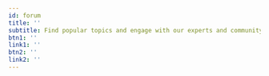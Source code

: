 ```yaml
---
id: forum
title: ''
subtitle: Find popular topics and engage with our experts and community on our Forum
btn1: ''
link1: ''
btn2: ''
link2: ''
---
```


